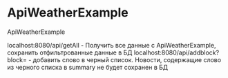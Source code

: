 # ApiWeatherExample
ApiWeatherExample



localhost:8080/api/getAll - Получить все данные с ApiWeatherExample, сохранить отфильтрованные данные в БД 
localhost:8080/api/addblock?block=  - добавить слово в черный список. Новости, содержащие слово из черного списка в summary не будет сохранен в БД